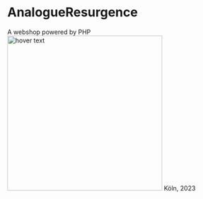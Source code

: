 # AnalogueResurgence

A webshop powered by PHP 
  <img src="[your_relative_path_here](https://preview.redd.it/bmd94lquc50c1.png?width=640&crop=smart&auto=webp&s=1b8bd9fbeb3244440840ea3868858c8c24d0ad84)https://preview.redd.it/bmd94lquc50c1.png?width=640&crop=smart&auto=webp&s=1b8bd9fbeb3244440840ea3868858c8c24d0ad84" width="350" title="hover text">
Köln, 2023
